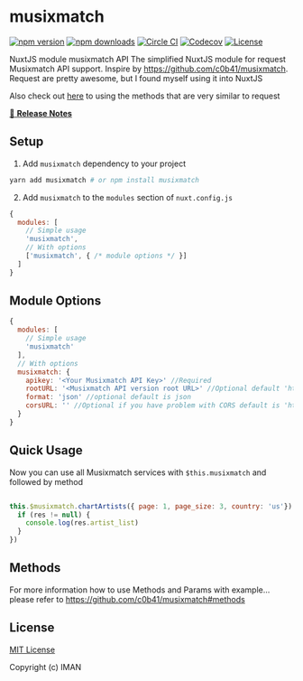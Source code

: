 # musixmatch

[![npm version][npm-version-src]][npm-version-href]
[![npm downloads][npm-downloads-src]][npm-downloads-href]
[![Circle CI][circle-ci-src]][circle-ci-href]
[![Codecov][codecov-src]][codecov-href]
[![License][license-src]][license-href]

NuxtJS module musixmatch API
The simplified NuxtJS module for request Musixmatch API support. Inspire by https://github.com/c0b41/musixmatch.
Request are pretty awesome, but I found myself using it into NuxtJS

Also check out [here](https://github.com/c0b41/musixmatch#methods) to using the methods that are very similar to request

[📖 **Release Notes**](./CHANGELOG.md)

## Setup

1. Add `musixmatch` dependency to your project

```bash
yarn add musixmatch # or npm install musixmatch
```

2. Add `musixmatch` to the `modules` section of `nuxt.config.js`

```js
{
  modules: [
    // Simple usage
    'musixmatch',
    // With options
    ['musixmatch', { /* module options */ }]
  ]
}
```
## Module Options

```js
{
  modules: [
    // Simple usage
    'musixmatch'
  ],
  // With options
  musixmatch: {
    apikey: '<Your Musixmatch API Key>' //Required
    rootURL: '<Musixmatch API version root URL>' //Optional default 'https://api.musixmatch.com/ws/1.1/'
    format: 'json' //optional default is json
    corsURL: '' //Optional if you have problem with CORS default is 'https://cors-anywhere.herokuapp.com/'
  }
}
```
## Quick Usage
Now you can use all Musixmatch services with `$this.musixmatch` and followed by method
```js

this.$musixmatch.chartArtists({ page: 1, page_size: 3, country: 'us'}).then(function (res) {
  if (res != null) {
    console.log(res.artist_list)
  }
})

```

## Methods
For more information how to use Methods and Params with example... please refer to https://github.com/c0b41/musixmatch#methods

## License

[MIT License](./LICENSE)

Copyright (c) IMAN

<!-- Badges -->
[npm-version-src]: https://img.shields.io/npm/v/musixmatch/latest.svg?style=flat-square
[npm-version-href]: https://npmjs.com/package/musixmatch

[npm-downloads-src]: https://img.shields.io/npm/dt/musixmatch.svg?style=flat-square
[npm-downloads-href]: https://npmjs.com/package/musixmatch

[circle-ci-src]: https://img.shields.io/circleci/project/github/https://github.com.svg?style=flat-square
[circle-ci-href]: https://circleci.com/gh/https://github.com

[codecov-src]: https://img.shields.io/codecov/c/github/https://github.com.svg?style=flat-square
[codecov-href]: https://codecov.io/gh/https://github.com

[license-src]: https://img.shields.io/npm/l/musixmatch.svg?style=flat-square
[license-href]: https://npmjs.com/package/musixmatch
